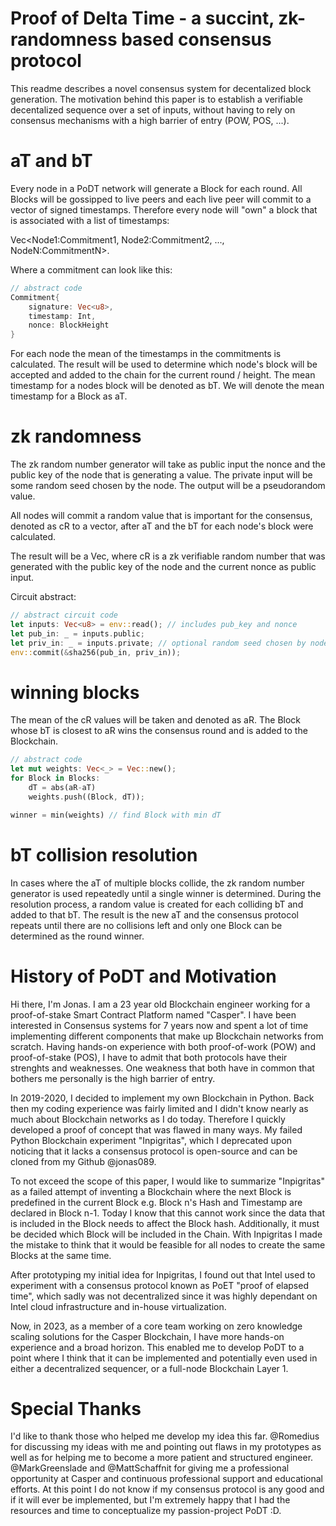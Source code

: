 # Proof of Delta Time - a succint, zk-randomness based consensus protocol

This readme describes a novel consensus system for decentalized block generation. The motivation behind this paper is to establish a verifiable decentalized sequence over a set of inputs, without having to rely on consensus mechanisms with a high barrier of entry (POW, POS, ...). 

# aT and bT

Every node in a PoDT network will generate a Block for each round. All Blocks will be gossipped to live peers and each live peer will commit to a vector of signed timestamps. Therefore every node will "own" a block that is associated with a list of timestamps:

Vec<Node1:Commitment1, Node2:Commitment2, ..., NodeN:CommitmentN>.

Where a commitment can look like this:
```rust
// abstract code
Commitment{
    signature: Vec<u8>,
    timestamp: Int,
    nonce: BlockHeight
}
```

For each node the mean of the timestamps in the commitments is calculated. The result will be used to determine which node's block will be accepted and added to the chain for the current round / height. The mean timestamp for a nodes block will be denoted as bT. We will denote the mean timestamp for a Block as aT.

# zk randomness
The zk random number generator will take as public input the nonce and the public key of the node that is generating a value. The private input will be some random seed chosen by the node. The output will be a pseudorandom value.

All nodes will commit a random value that is important for the consensus, denoted as cR to a vector, after aT and the bT for each node's block were calculated.

The result will be a Vec<cR>, where cR is a zk verifiable random number that was generated with the public key of the node and the current nonce as public input.

Circuit abstract:

```rust
// abstract circuit code
let inputs: Vec<u8> = env::read(); // includes pub_key and nonce
let pub_in: _ = inputs.public;
let priv_in: _ = inputs.private; // optional random seed chosen by node
env::commit(&sha256(pub_in, priv_in));

```

# winning blocks

The mean of the cR values will be taken and denoted as aR. The Block whose bT is closest to aR wins the consensus round and is added to the Blockchain.


```rust
// abstract code
let mut weights: Vec<_> = Vec::new();
for Block in Blocks:
    dT = abs(aR-aT)
    weights.push((Block, dT));

winner = min(weights) // find Block with min dT
```

# bT collision resolution

In cases where the aT of multiple blocks collide, the zk random number generator is used repeatedly until a single winner is determined.
During the resolution process, a random value is created for each colliding bT and added to that bT. The result is the new aT and the consensus protocol repeats until there are no collisions left and only one Block can be determined as the round winner.

# History of PoDT and Motivation

Hi there, I'm Jonas. I am a 23 year old Blockchain engineer working for a proof-of-stake Smart Contract Platform named "Casper". I have been interested in Consensus systems for 7 years now and spent a lot of time implementing different components that make up Blockchain networks from scratch. Having hands-on experience with both proof-of-work (POW) and proof-of-stake (POS), I have to admit that both protocols have their strenghts and weaknesses. One weakness that both have in common that bothers me personally is the high barrier of entry.

In 2019-2020, I decided to implement my own Blockchain in Python. Back then my coding experience was fairly limited and I didn't know nearly as much about Blockchain networks as I do today. Therefore I quickly developed a proof of concept that was flawed in many ways. My failed Python Blockchain experiment "Inpigritas", which I deprecated upon noticing that it lacks a consensus protocol is open-source and can be cloned from my Github @jonas089. 

To not exceed the scope of this paper, I would like to summarize "Inpigritas" as a failed attempt of inventing a Blockchain where the next Block is predefined in the current Block e.g. Block n's Hash and Timestamp are declared in Block n-1. Today I know that this cannot work since the data that is included in the Block needs to affect the Block hash. Additionally, it must be decided which Block will be included in the Chain. With Inpigritas I made the mistake to think that it would be feasible for all nodes to create the same Blocks at the same time.

After prototyping my initial idea for Inpigritas, I found out that Intel used to experiment with a consensus protocol known as PoET "proof of elapsed time", which sadly was not decentralized since it was highly dependant on Intel cloud infrastructure and in-house virtualization. 

Now, in 2023, as a member of a core team working on zero knowledge scaling solutions for the Casper Blockchain, I have more hands-on experience and a broad horizon. This enabled me to develop PoDT to a point where I think that it can be implemented and potentially even used in either a decentralized sequencer, or a full-node Blockchain Layer 1.

# Special Thanks

I'd like to thank those who helped me develop my idea this far. @Romedius for discussing my ideas with me and pointing out flaws in my prototypes as well as for helping me to become a more patient and structured engineer. @MarkGreenslade and @MattSchaffnit for giving me a professional opportunity at Casper and continuous professional support and educational efforts. At this point I do not know if my consensus protocol is any good and if it will ever be implemented, but I'm extremely happy that I had the resources and time to conceptualize my passion-project PoDT :D.
